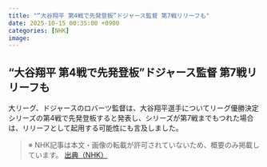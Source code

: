 ```yaml
---
title: "“大谷翔平 第4戦で先発登板”ドジャース監督 第7戦リリーフも"
date: 2025-10-15 00:35:00 +0900
categories: [NHK]
image: 
---
```

## “大谷翔平 第4戦で先発登板”ドジャース監督 第7戦リリーフも

大リーグ、ドジャースのロバーツ監督は、大谷翔平選手についてリーグ優勝決定シリーズの第4戦で先発登板すると発表し、シリーズが第7戦までもつれた場合は、リリーフとして起用する可能性にも言及しました。

> ※ NHK記事は本文・画像の転載が許可されていないため、概要のみ掲載しています。
[出典（NHK）](http://www3.nhk.or.jp/news/html/20251015/k10014949681000.html)
